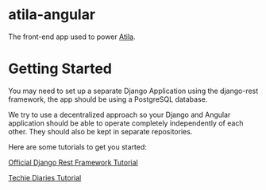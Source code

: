 # atila-angular

The front-end app used to power [Atila](https://atila.ca).

# Getting Started

You may need to set up a separate Django Application using the django-rest framework, the app should be using a PostgreSQL database. 

We try to use a decentralized approach so your Django and Angular application should be able to operate completely independently of each other. They should also be kept in separate repositories.

Here are some tutorials to get you started:

[Official Django Rest Framework Tutorial](http://www.django-rest-framework.org/tutorial/quickstart/)

[Techie Diaries Tutorial](https://www.techiediaries.com/django-rest-framework-angular-2/)


